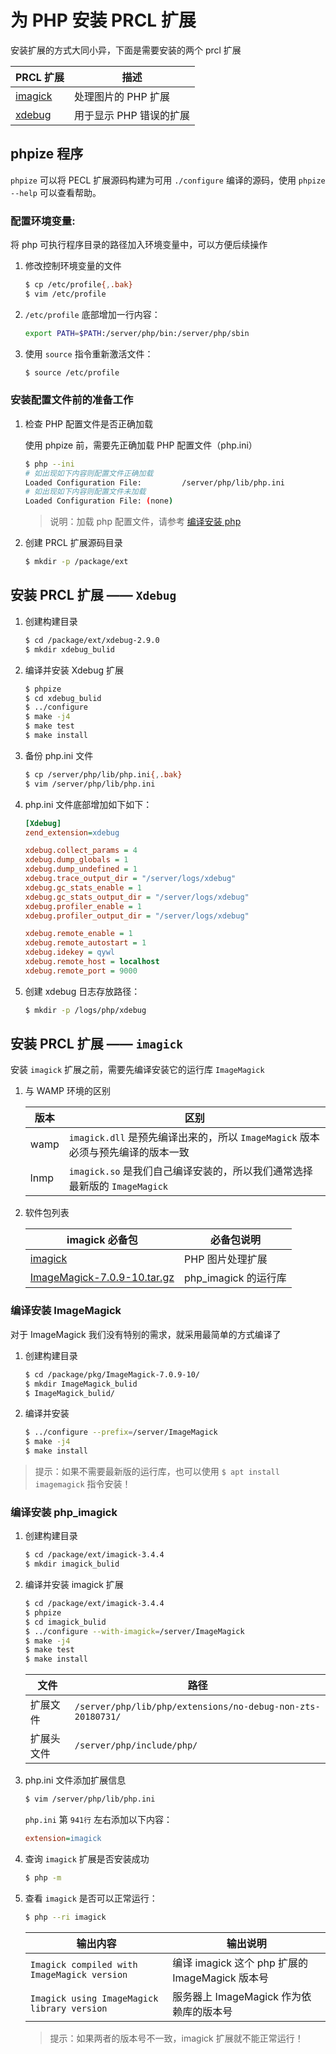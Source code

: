 # 为 PHP 安装 PRCL 扩展

安装扩展的方式大同小异，下面是需要安装的两个 prcl 扩展

| PRCL 扩展                                       | 描述                    |
| ----------------------------------------------- | ----------------------- |
| [imagick](https://pecl.php.net/package/imagick) | 处理图片的 PHP 扩展     |
| [xdebug](https://pecl.php.net/package/xdebug)   | 用于显示 PHP 错误的扩展 |

## phpize 程序

`phpize` 可以将 PECL 扩展源码构建为可用 `./configure` 编译的源码，使用 `phpize --help` 可以查看帮助。

### 配置环境变量:

将 php 可执行程序目录的路径加入环境变量中，可以方便后续操作

1. 修改控制环境变量的文件

   ```sh
   $ cp /etc/profile{,.bak}
   $ vim /etc/profile
   ```

2. `/etc/profile` 底部增加一行内容：

   ```sh
   export PATH=$PATH:/server/php/bin:/server/php/sbin
   ```

3. 使用 `source` 指令重新激活文件：

   ```sh
   $ source /etc/profile
   ```

### 安装配置文件前的准备工作

1. 检查 PHP 配置文件是否正确加载

   使用 phpize 前，需要先正确加载 PHP 配置文件（php.ini）

   ```sh
   $ php --ini
   # 如出现如下内容则配置文件正确加载
   Loaded Configuration File:         /server/php/lib/php.ini
   # 如出现如下内容则配置文件未加载
   Loaded Configuration File: (none)
   ```

   > 说明：加载 php 配置文件，请参考 [编译安装 php](./03-编译安装php.md)

2. 创建 PRCL 扩展源码目录

   ```sh
   $ mkdir -p /package/ext
   ```

## 安装 PRCL 扩展 —— `Xdebug`

1. 创建构建目录

   ```sh
   $ cd /package/ext/xdebug-2.9.0
   $ mkdir xdebug_bulid
   ```

2. 编译并安装 Xdebug 扩展

   ```sh
   $ phpize
   $ cd xdebug_bulid
   $ ../configure
   $ make -j4
   $ make test
   $ make install
   ```

3. 备份 php.ini 文件

   ```sh
   $ cp /server/php/lib/php.ini{,.bak}
   $ vim /server/php/lib/php.ini
   ```

4. php.ini 文件底部增加如下如下：

   ```ini
   [Xdebug]
   zend_extension=xdebug

   xdebug.collect_params = 4
   xdebug.dump_globals = 1
   xdebug.dump_undefined = 1
   xdebug.trace_output_dir = "/server/logs/xdebug"
   xdebug.gc_stats_enable = 1
   xdebug.gc_stats_output_dir = "/server/logs/xdebug"
   xdebug.profiler_enable = 1
   xdebug.profiler_output_dir = "/server/logs/xdebug"

   xdebug.remote_enable = 1
   xdebug.remote_autostart = 1
   xdebug.idekey = qywl
   xdebug.remote_host = localhost
   xdebug.remote_port = 9000
   ```

5. 创建 xdebug 日志存放路径：

   ```sh
   $ mkdir -p /logs/php/xdebug
   ```

## 安装 PRCL 扩展 —— `imagick`

安装 `imagick` 扩展之前，需要先编译安装它的运行库 `ImageMagick`

1. 与 WAMP 环境的区别

   | 版本 | 区别                                                                            |
   | ---- | ------------------------------------------------------------------------------- |
   | wamp | `imagick.dll` 是预先编译出来的，所以 `ImageMagick` 版本必须与预先编译的版本一致 |
   | lnmp | `imagick.so` 是我们自己编译安装的，所以我们通常选择最新版的 `ImageMagick`       |

2. 软件包列表

   | imagick 必备包                                                   | 必备包说明           |
   | ---------------------------------------------------------------- | -------------------- |
   | [imagick](https://pecl.php.net/get/imagick-3.4.4.tgz)            | PHP 图片处理扩展     |
   | [ImageMagick-7.0.9-10.tar.gz](https://imagemagick.org/download/) | php_imagick 的运行库 |

### 编译安装 ImageMagick

对于 ImageMagick 我们没有特别的需求，就采用最简单的方式编译了

1. 创建构建目录

   ```sh
   $ cd /package/pkg/ImageMagick-7.0.9-10/
   $ mkdir ImageMagick_bulid
   $ ImageMagick_bulid/
   ```

2. 编译并安装

   ```sh
   $ ../configure --prefix=/server/ImageMagick
   $ make -j4
   $ make install
   ```

> 提示：如果不需要最新版的运行库，也可以使用 `$ apt install imagemagick` 指令安装！

### 编译安装 php_imagick

1. 创建构建目录

   ```sh
   $ cd /package/ext/imagick-3.4.4
   $ mkdir imagick_bulid
   ```

2. 编译并安装 imagick 扩展

   ```sh
   $ cd /package/ext/imagick-3.4.4
   $ phpize
   $ cd imagick_bulid
   $ ../configure --with-imagick=/server/ImageMagick
   $ make -j4
   $ make test
   $ make install
   ```

   | 文件       | 路径                                                        |
   | ---------- | ----------------------------------------------------------- |
   | 扩展文件   | `/server/php/lib/php/extensions/no-debug-non-zts-20180731/` |
   | 扩展头文件 | `/server/php/include/php/`                                  |

3. php.ini 文件添加扩展信息

   ```sh
   $ vim /server/php/lib/php.ini
   ```

   `php.ini` 第 `941行` 左右添加以下内容：

   ```ini
   extension=imagick
   ```

4. 查询 `imagick` 扩展是否安装成功

   ```sh
   $ php -m
   ```

5. 查看 `imagick` 是否可以正常运行：

   ```sh
   $ php --ri imagick
   ```

   | 输出内容                                    | 输出说明                                        |
   | ------------------------------------------- | ----------------------------------------------- |
   | `Imagick compiled with ImageMagick version` | 编译 imagick 这个 php 扩展的 ImageMagick 版本号 |
   | `Imagick using ImageMagick library version` | 服务器上 ImageMagick 作为依赖库的版本号         |

   > 提示：如果两者的版本号不一致，imagick 扩展就不能正常运行！
